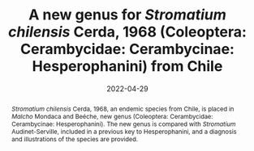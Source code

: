---
title: 'A new genus for <i>Stromatium chilensis</i> Cerda, 1968 (Coleoptera: Cerambycidae: Cerambycinae: Hesperophanini) from Chile'
date: '2022-04-29'
doi: ''
journal: Insecta Mundi
issue: '0930'
pagination: '1–17'
zoobank: 'urn:lsid:zoobank.org:pub:2572CB1E-2FF8-4424-BC91-9A5595F70DD3'

authors:
  - first_name: 'José'
    last_name: 'Mondaca'
    affiliation: 'Servicio Agrícola y Ganadero (SAG) Camino La Pólvora Km 12,5, Valparaíso, Chile'
    email: 'jose.mondaca@sag.gob.cl'
    orcid: ''

  - first_name: 'Marcos'
    last_name: 'Beéche'
    affiliation: 'Los Tres Antonios 191 Dpto. 102, Ñuñoa, Chile'
    email: 'beechemarcos11@gmail.com'
    orcid: ''

download: 'https://drive.google.com/file/d/1ID288EL2MS0uaxGOJZ7ap2b31ZnkiOdZ'

supplementary: ''

keywords:
  - Andes
  - longhorn beetle
  - <i>Nothofagus</i>forests
  - taxonomy
  - Subantarctic subregion
 
categories:
  - Coleoptera
  - Cerambycidae
  - Cerambycinae
  - Hesperophanini
  
references:
  - authors: Cerda M.
    year: 1968
    title: 'Nuevos cerambícidos chilenos (Coleoptera, Cerambycidae). Revista Chilena de Entomología 6'
    pages: 101–107
    doi: 
    url: 
    access: 

  - authors: Galileo MHM, Martins UR, Moyses E.
    year: 2008
    title: 'Cerambycidae sul-americanos (Coleoptera). Suplemento 2. Museu de Zoologia da Universidade de São Paulo; São Paulo'
    pages: 128 p
    doi: 
    url: 
    access: 

  - authors: Galileo MHM, Martins UR, Santos-Silva A.
    year: 2014
    title: 'New species of Elaphidiini (Coleoptera, Cerambycidae) from Bolivia. Zootaxa 3884(3)'
    pages: 275–281
    doi: 
    url: 
    access: 

  - authors: Jin M, Weir T, Cameron SL, Lemann C, Ślipiński A, Pang H.
    year: 2019
    title: 'Discovery of a new species of <i>Stromatium </i>Audinet- Serville, 1834 (Coleoptera: Cerambycidae) native to Australia, based on morphology and DNA barcoding. Austral Entomology 58'
    pages: 137–147
    doi: 
    url: 
    access: 

  - authors: Martins UR, Galileo MHM.
    year: 1999
    title: 'Hesperophanini. p. 1–117. In: Martins UR (org.). Cerambycidae Sul-Americanos (Coleoptera), taxonomia. Volume 3. Sociedade Brasileira de Entomologia; São Paulo'
    pages: v + 418 p
    doi: 
    url: 
    access: 

  - authors: Monné MA.
    year: 1993
    title: 'Catalogue of the Cerambycidae (Coleoptera) of the Western Hemisphere. Part II. Subfamily Cerambycinae: Tribes Hesperophanini and Eburiini. Sociedade Brasileira de Entomologia; São Paulo'
    pages: 77 p
    doi: 
    url: 
    access: 

  - authors: Monné MA.
    year: 2005
    title: 'Catalogue of the Cerambycidae (Coleoptera) of the Neotropical region. Part I. Subfamily Cerambycinae. Zootaxa 946(1)'
    pages: 1–765
    doi: 
    url: 
    access: 

  - authors: Monné MA.
    year: 2021
    title: 'Catalogue of the Cerambycidae (Coleoptera) of the Neotropical region. Part I. Subfamily Cerambycinae.'
    pages: 
    doi: 
    url: https://cerambycids.com/catalog/
    access: (Last accessed 2 February 2022.)

  - authors: Monné MA, Giesbert EF.
    year: 1994
    title: 'Checklist of the Cerambycidae and Disteniidae (Coleoptera) of the Western Hemisphere. Wolfsgarden Books; Burbank, California. 409 p.'
    pages: 
    doi: 
    url: 
    access: 

  - authors: Morrone JJ.
    year: 2015
    title: 'Biogeographical regionalisation of the Andean region. Zootaxa 3936(2)'
    pages: 207–236
    doi: 
    url: 
    access: 

  - authors: Nascimento FE de L.
    year: 2018
    title: 'Elaphidiini (Coleoptera: Cerambycidae) from the Neotropical Region: new species, updated key, new synonym, and new records. Acta Entomologica Musei Nationalis Pragae 58(1)'
    pages: 177–185
    doi: 
    url: 
    access: 

  - authors: Peña L.
    year: 1974
    title: 'Los tipos de insectos de la colección Luis E. Peña G. Boletín de la Sociedad Biológica de Concepción 47'
    pages: 259–282
    doi: 
    url: 
    access: 

  - authors: Tavakilian G, Chevillotte H.
    year: 2021
    title: 'Base de données Titan sur les Cerambycidés ou Longicornes.'
    pages: 
    doi: 
    url: http://titan.gbif.fr/index.html
    access: (Last accessed 2 February 2022.)

abstract: '<i>Stromatium chilensis </i>Cerda, 1968, an endemic species from Chile, is placed in <i>Malcho </i>Mondaca and Beéche, new genus (Coleoptera: Cerambycidae: Cerambycinae: Hesperophanini). The new genus is compared with <i>Stromatium </i>Audinet-Serville, included in a previous key to Hesperophanini, and a diagnosis and illustrations of the species are provided.'

resume: '<i>Stromatium chilensis </i>Cerda, 1968, especie endémica de Chile, es ubicada en <i>Malcho </i>Mondaca y Beéche, nuevo género (Coleoptera: Cerambycidae: Cerambycinae: Hesperophanini). El nuevo género es comparado con <i>Stromatium </i>Audinet-Serville, e incluido en la clave anterior de Hesperophanini. Se aporta una diagnosis e ilustraciones de la especie.'

---
